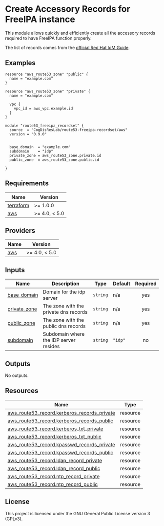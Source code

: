 <!-- BEGIN_TF_DOCS -->
# Create Accessory Records for FreeIPA instance

This module allows quickly and efficiently create all the accessory records
required to have FreeIPA function properly.

The list of records comes from the [official Red Hat IdM Guide](https://access.redhat.com/documentation/en-us/red_hat_enterprise_linux/8/html/installing_identity_management/installing-an-ipa-server-without-integrated-dns_installing-identity-management#ref_idm-dns-records-for-external-dns-systems_installing-an-ipa-server-without-integrated-dns).

## Examples

```hcl
resource "aws_route53_zone" "public" {
  name = "example.com"
}

resource "aws_route53_zone" "private" {
  name = "example.com"

  vpc {
    vpc_id = aws_vpc.example.id
  }
}

module "route53_freeipa_recordset" {
  source  = "CogDisResLab/route53-freeipa-recordset/aws"
  version = "0.9.0"


  base_domain  = "example.com"
  subdomain    = "idp"
  private_zone = aws_route53_zone.private.id
  public_zone  = aws_route53_zone.public.id

}
```

## Requirements

| Name | Version |
|------|---------|
| <a name="requirement_terraform"></a> [terraform](#requirement\_terraform) | >= 1.0.0 |
| <a name="requirement_aws"></a> [aws](#requirement\_aws) | >= 4.0, < 5.0 |

## Providers

| Name | Version |
|------|---------|
| <a name="provider_aws"></a> [aws](#provider\_aws) | >= 4.0, < 5.0 |

## Inputs

| Name | Description | Type | Default | Required |
|------|-------------|------|---------|:--------:|
| <a name="input_base_domain"></a> [base\_domain](#input\_base\_domain) | Domain for the idp server | `string` | n/a | yes |
| <a name="input_private_zone"></a> [private\_zone](#input\_private\_zone) | The zone with the private dns records | `string` | n/a | yes |
| <a name="input_public_zone"></a> [public\_zone](#input\_public\_zone) | The zone with the public dns records | `string` | n/a | yes |
| <a name="input_subdomain"></a> [subdomain](#input\_subdomain) | Subdomain where the IDP server resides | `string` | `"idp"` | no |

## Outputs

No outputs.

## Resources

| Name | Type |
|------|------|
| [aws_route53_record.kerberos_records_private](https://registry.terraform.io/providers/hashicorp/aws/latest/docs/resources/route53_record) | resource |
| [aws_route53_record.kerberos_records_public](https://registry.terraform.io/providers/hashicorp/aws/latest/docs/resources/route53_record) | resource |
| [aws_route53_record.kerberos_txt_private](https://registry.terraform.io/providers/hashicorp/aws/latest/docs/resources/route53_record) | resource |
| [aws_route53_record.kerberos_txt_public](https://registry.terraform.io/providers/hashicorp/aws/latest/docs/resources/route53_record) | resource |
| [aws_route53_record.kpasswd_records_private](https://registry.terraform.io/providers/hashicorp/aws/latest/docs/resources/route53_record) | resource |
| [aws_route53_record.kpasswd_records_public](https://registry.terraform.io/providers/hashicorp/aws/latest/docs/resources/route53_record) | resource |
| [aws_route53_record.ldap_record_private](https://registry.terraform.io/providers/hashicorp/aws/latest/docs/resources/route53_record) | resource |
| [aws_route53_record.ldap_record_public](https://registry.terraform.io/providers/hashicorp/aws/latest/docs/resources/route53_record) | resource |
| [aws_route53_record.ntp_record_private](https://registry.terraform.io/providers/hashicorp/aws/latest/docs/resources/route53_record) | resource |
| [aws_route53_record.ntp_record_public](https://registry.terraform.io/providers/hashicorp/aws/latest/docs/resources/route53_record) | resource |

## License

This project is licensed under the GNU General Public License version 3 (GPLv3).
<!-- END_TF_DOCS -->
